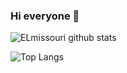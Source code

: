 ### Hi everyone 👋

![ELmissouri github stats](https://github-readme-stats.vercel.app/api?username=elmissouri16&count_private=true&theme=dark&show_icons=true)

![Top Langs](https://github-readme-stats.vercel.app/api/top-langs/?username=elmissouri16&langs_count=8)



